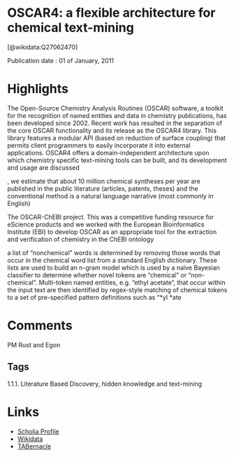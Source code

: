 
OSCAR4: a flexible architecture for chemical text-mining
========================================================
  
  [@wikidata:Q27062470]  
  
Publication date : 01 of January, 2011  

# Highlights

The Open-Source Chemistry Analysis Routines (OSCAR) software, a toolkit for the recognition of named entities and
data in chemistry publications, has been developed since 2002. Recent work has resulted in the separation of the
core OSCAR functionality and its release as the OSCAR4 library. This library features a modular API (based on
reduction of surface coupling) that permits client programmers to easily incorporate it into external applications.
OSCAR4 offers a domain-independent architecture upon which chemistry specific text-mining tools can be built,
and its development and usage are discussed

, we
estimate that about 10 million chemical syntheses per
year are published in the public literature (articles,
patents, theses) and the conventional method is a natural language narrative (most commonly in English)

The OSCAR-ChEBI project. This was a competitive funding resource for eScience products and we
worked with the European Bioinformatics Institute
(EBI) to develop OSCAR as an appropriate tool for
the extraction and verification of chemistry in the
ChEBI ontology

a list of “nonchemical” words is determined by removing those
words that occur in the chemical word list from a
standard English dictionary. These lists are used to
build an n-gram model which is used by a naïve Bayesian classifier to determine whether novel tokens are
“chemical” or “non-chemical”. Multi-token named entities, e.g. “ethyl acetate”, that occur within the input
text are then identified by regex-style matching of chemical tokens to a set of pre-specified pattern definitions such as “*yl *ate

# Comments
PM Rust and Egon 
## Tags
1.1.1. Literature Based Discovery, hidden knowledge and text-mining

# Links
  
 * [Scholia Profile](https://scholia.toolforge.org/work/Q27062470)  
 * [Wikidata](https://www.wikidata.org/wiki/Q27062470)  
 * [TABernacle](https://tabernacle.toolforge.org/?#/tab/manual/Q27062470/P921%3BP4510)  
